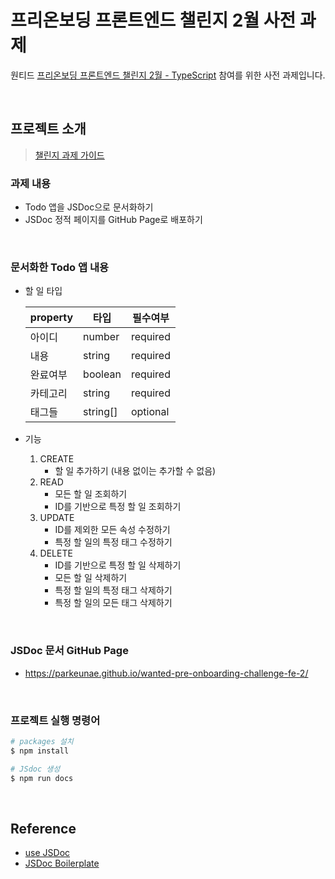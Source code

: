 # 프리온보딩 프론트엔드 챌린지 2월 사전 과제

원티드 [프리온보딩 프론트엔드 챌린지 2월 - TypeScript](https://www.wanted.co.kr/events/pre_challenge_fe_6) 참여를 위한 사전 과제입니다.

<br>

## 프로젝트 소개

> [챌린지 과제 가이드](https://gist.github.com/pocojang/3c3d4470a3d2a978b5ebfb3f613e40fa)

### 과제 내용

- Todo 앱을 JSDoc으로 문서화하기
- JSDoc 정적 페이지를 GitHub Page로 배포하기

<br>

### 문서화한 Todo 앱 내용

- 할 일 타입

  | property | 타입     | 필수여부 |
  | -------- | -------- | -------- |
  | 아이디   | number   | required |
  | 내용     | string   | required |
  | 완료여부 | boolean  | required |
  | 카테고리 | string   | required |
  | 태그들   | string[] | optional |

- 기능
  1. CREATE
     - 할 일 추가하기 (내용 없이는 추가할 수 없음)
  2. READ
     - 모든 할 일 조회하기
     - ID를 기반으로 특정 할 일 조회하기
  3. UPDATE
     - ID를 제외한 모든 속성 수정하기
     - 특정 할 일의 특정 태그 수정하기
  4. DELETE
     - ID를 기반으로 특정 할 일 삭제하기
     - 모든 할 일 삭제하기
     - 특정 할 일의 특정 태그 삭제하기
     - 특정 할 일의 모든 태그 삭제하기

<br>

### JSDoc 문서 GitHub Page

- https://parkeunae.github.io/wanted-pre-onboarding-challenge-fe-2/

<br>

### 프로젝트 실행 명령어

```bash
# packages 설치
$ npm install

# JSdoc 생성
$ npm run docs
```

<br>

## Reference

- [use JSDoc](https://jsdoc.app)
- [JSDoc Boilerplate](https://github.com/pocojang/jsdoc-boilerplate)

